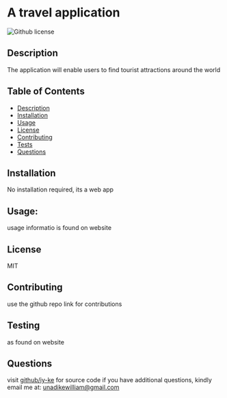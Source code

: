 # A travel application


  ![Github license](https://img.shields.io/badge/license-MIT-blue.svg)
  
  ## Description
  The application will enable users to find tourist attractions around the world
  
  ## Table of Contents
  * [Description](#description)
  * [Installation](#installation)
  * [Usage](#usage)
  * [License](#license)
  * [Contributing](#contributing)
  * [Tests](#tests)
  * [Questions](#questions)
  
  
  ## Installation
  No installation required, its a web app

  ## Usage:
  usage informatio is found on website

  ## License
  MIT

  ## Contributing
  use the github repo link for contributions

  ## Testing
  as found on website

  ## Questions
  visit [github/iy-ke](https:www.github.com/iy-ke) for source code
  if you have additional questions, kindly email me at: unadikewilliam@gmail.com 

